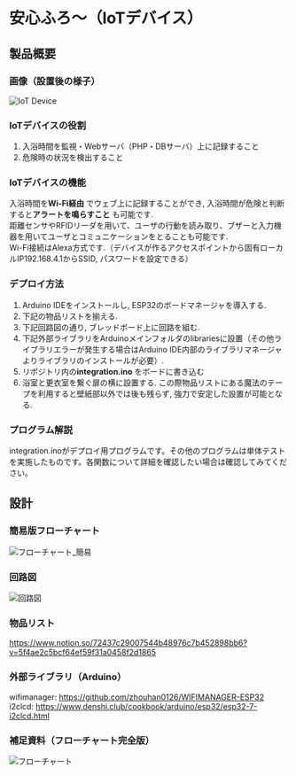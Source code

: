 # 安心ふろ〜（IoTデバイス）
## 製品概要
### 画像（設置後の様子）
![IoT Device](https://user-images.githubusercontent.com/49345024/98411801-10a22600-20ba-11eb-8396-64ec01ce0d45.jpg)

### IoTデバイスの役割
1. 入浴時間を監視・Webサーバ（PHP・DBサーバ）上に記録すること
2. 危険時の状況を検出すること

### IoTデバイスの機能
入浴時間を**Wi-Fi経由** でウェブ上に記録することができ, 入浴時間が危険と判断すると**アラートを鳴らすこと** も可能です. \
距離センサやRFIDリーダを用いて、ユーザの行動を読み取り、ブザーと入力機器を用いてユーザとコミュニケーションをとることも可能です. \
Wi-Fi接続はAlexa方式です.（デバイスが作るアクセスポイントから固有ローカルIP192.168.4.1からSSID, パスワードを設定できる）

### デプロイ方法
1. Arduino IDEをインストールし, ESP32のボードマネージャを導入する.
2. 下記の物品リストを揃える.
3. 下記回路図の通り, ブレッドボード上に回路を組む.
4. 下記外部ライブラリをArduinoメインフォルダのlibrariesに設置（その他ライブラリエラーが発生する場合はArduino IDE内部のライブラリマネージャよりライブラリのインストールが必要）.
5. リポジトリ内の**integration.ino** をボードに書き込む
6. 浴室と更衣室を繋ぐ扉の横に設置する.
   この際物品リストにある魔法のテープを利用すると壁紙部以外では後も残らず, 強力で安定した設置が可能となる.

### プログラム解説
integration.inoがデプロイ用プログラムです。その他のプログラムは単体テストを実施したものです。各関数について詳細を確認したい場合は確認してみてください。

## 設計
### 簡易版フローチャート
![フローチャート_簡易](https://user-images.githubusercontent.com/49345024/98449897-26c3eb00-217b-11eb-8ee8-8c8841878b32.png)

### 回路図
![回路図](https://user-images.githubusercontent.com/49345024/98411871-30d1e500-20ba-11eb-8048-7a1ccf5b606c.jpg)

### 物品リスト
https://www.notion.so/72437c29007544b48976c7b452898bb6?v=5f4ae2c5bcf64ef59f31a0458f2d1865

### 外部ライブラリ（Arduino）
wifimanager: https://github.com/zhouhan0126/WIFIMANAGER-ESP32 \
i2clcd: https://www.denshi.club/cookbook/arduino/esp32/esp32-7-i2clcd.html

### 補足資料（フローチャート完全版）
![フローチャート](https://user-images.githubusercontent.com/49345024/98411852-244d8c80-20ba-11eb-8cf8-9a81edf446f5.jpg)
